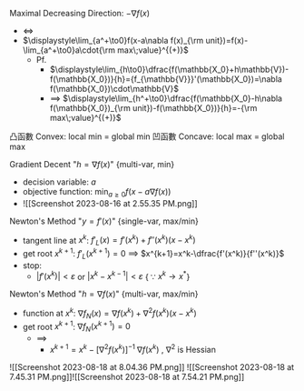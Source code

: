 
Maximal Decreasing Direction: $-\nabla f(x)$
- $\iff$
- $\displaystyle\lim_{a^+\to0}f(x-a\nabla f(x)_{\rm unit})=f(x)-\lim_{a^+\to0}a\cdot{\rm max\;value}^{(+)}$
	- Pf.
		- $\displaystyle\lim_{h\to0}\dfrac{f(\mathbb{X_0}+h\mathbb{V})-f(\mathbb{X_0})}{h}={f_{\mathbb{V}}}'(\mathbb{X_0})=\nabla f(\mathbb{X_0})\cdot\mathbb{V}$
		- $\implies$ $\displaystyle\lim_{h^+\to0}\dfrac{f(\mathbb{X_0}-h\nabla f(\mathbb{X_0})_{\rm unit})-f(\mathbb{X_0})}{h}=-{\rm max\;value}^{(+)}$

凸函數 Convex:   local min = global min
凹函數 Concave:  local max = global max

Gradient Decent
  "$h=\nabla f(x)$"  {multi-var, min}
- decision variable: $a$
- objective function: $\displaystyle\min_{a\geq0}f(x-a\nabla f(x))$
- ![[Screenshot 2023-08-16 at 2.55.35 PM.png]]

Newton's Method
  "$y=f'(x)$"   {single-var, max/min}
- tangent line at $x^k$:  $f'_L(x)=f'(x^k)+f''(x^k)(x-x^k)$
- get root $x^{k+1}$:  $f'_L(x^{k+1})=0$ $\implies$ $x^{k+1}=x^k-\dfrac{f'(x^k)}{f''(x^k)}$    
- stop:
	- $|f'(x^k)|<\varepsilon$  or  $|x^k-x^{k-1}|<\varepsilon$  {$\;\because$ $x^k\to x^{*}$}

Newton's Method
  "$h=\nabla f(x)$"  {multi-var, max/min}
- function at $x^k$:  $\nabla f_{N}(x)=\nabla f(x^k)+\nabla^2 f(x^k)(x-x^k)$
- get root $x^{k+1}$:  $\nabla f_{N}(x^{k+1})=0$
	- $\implies$
		- $x^{k+1}=x^k-\big[\nabla^2 f(x^k)\big]^{-1}\;\nabla f(x^k)$ ,  $\nabla^2$ is Hessian

![[Screenshot 2023-08-18 at 8.04.36 PM.png]]
![[Screenshot 2023-08-18 at 7.45.31 PM.png]]![[Screenshot 2023-08-18 at 7.54.21 PM.png]]